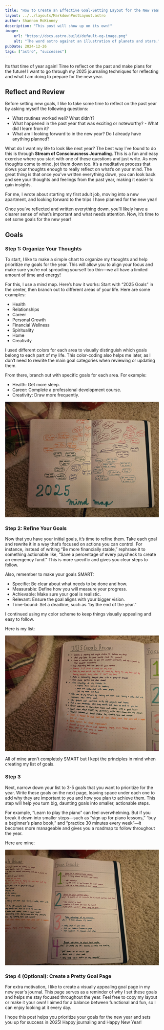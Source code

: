 ```yaml
---
title: "How to Create an Effective Goal-Setting Layout for the New Year"
layout: ../../layouts/MarkdownPostLayout.astro
author: Shannon McKinney
description: "This post will show up on its own!"
image:
    url: "https://docs.astro.build/default-og-image.png"
    alt: "The word astro against an illustration of planets and stars."
pubDate: 2024-12-26
tags: ["astro", "successes"]
---
```


Its that time of year again! Time to reflect on the past and make plans for the future! I want to go through my 2025 journaling techniques for reflecting and what I am doing to prepare for the new year. 

## Reflect and Review

Before setting new goals, I like to take some time to reflect on the past year by asking myself the following questions:

- What routines worked well? What didn’t?
- What happened in the past year that was exciting or noteworthy? - What did I learn from it?
- What am I looking forward to in the new year? Do I already have anything planned?

What do I want my life to look like next year?
The best way I’ve found to do this is through **Stream of Consciousness Journaling**. This is a fun and easy exercise where you start with one of these questions and just write. As new thoughts come to mind, jot them down too. It’s a meditative process that slows your thoughts enough to really reflect on what’s on your mind. The great thing is that once you’ve written everything down, you can look back and see your thoughts and feelings from the past year, making it easier to gain insights.

For me, I wrote about starting my first adult job, moving into a new apartment, and looking forward to the trips I have planned for the new year!

Once you’ve reflected and written everything down, you’ll likely have a clearer sense of what’s important and what needs attention. Now, it’s time to set some goals for the new year!

## Goals

### Step 1: Organize Your Thoughts

To start, I like to make a simple chart to organize my thoughts and help prioritize my goals for the year. This will allow you to align your focus and make sure you’re not spreading yourself too thin—we all have a limited amount of time and energy!

For this, I use a mind map. Here’s how it works: Start with “2025 Goals” in the center, then branch out to different areas of your life. Here are some examples:

- Health
- Relationships
- Career 
- Personal Growth
- Financial Wellness
- Spirituality
- Home
- Creativity

I used different colors for each area to visually distinguish which goals belong to each part of my life. This color-coding also helps me later, as I don’t need to rewrite the main goal categories when reviewing or updating them.

From there, branch out with specific goals for each area. For example:

- Health: Get more sleep.
- Career: Complete a professional development course.
- Creativity: Draw more frequently.

![Mind Map](./journal_for_2025/mind_map.jpg)

### Step 2: Refine Your Goals

Now that you have your initial goals, it’s time to refine them. Take each goal and rewrite it in a way that’s focused on actions you can control. For instance, instead of writing “Be more financially stable,” rephrase it to something actionable like, “Save a percentage of every paycheck to create an emergency fund.” This is more specific and gives you clear steps to follow.

Also, remember to make your goals SMART:

- Specific: Be clear about what needs to be done and how.
- Measurable: Define how you will measure your progress.
- Achievable: Make sure your goal is realistic.
- Relevant: Ensure the goal aligns with your bigger vision.
- Time-bound: Set a deadline, such as “by the end of the year.”

I continued using my color scheme to keep things visually appealing and easy to follow.

Here is my list:

![Goal List 1](./journal_for_2025/goal_recap.jpg)

All of mine aren't completely SMART but I kept the principles in mind when creating my list of goals. 

### Step 3

Next, narrow down your list to 3-5 goals that you want to prioritize for the year. Write these goals on the next page, leaving space under each one to add why they are important to you and how you plan to achieve them. This step will help you turn big, daunting goals into smaller, actionable steps.

For example, “Learn to play the piano” can feel overwhelming. But if you break it down into smaller steps—such as “sign up for piano lessons,” “buy a beginner’s piano book,” and “practice 30 minutes every week”—it becomes more manageable and gives you a roadmap to follow throughout the year.

Here are mine: 

![Goal list 2](./journal_for_2025/focus_goals.jpg)

### Step 4 (Optional): Create a Pretty Goal Page

For extra motivation, I like to create a visually appealing goal page in my new year's journal. This page serves as a reminder of why I set these goals and helps me stay focused throughout the year. Feel free to copy my layout or make it your own! I aimed for a balance between functional and fun, so I can enjoy looking at it every day.

I hope this post helps you prioritize your goals for the new year and sets you up for success in 2025! Happy journaling and Happy New Year!